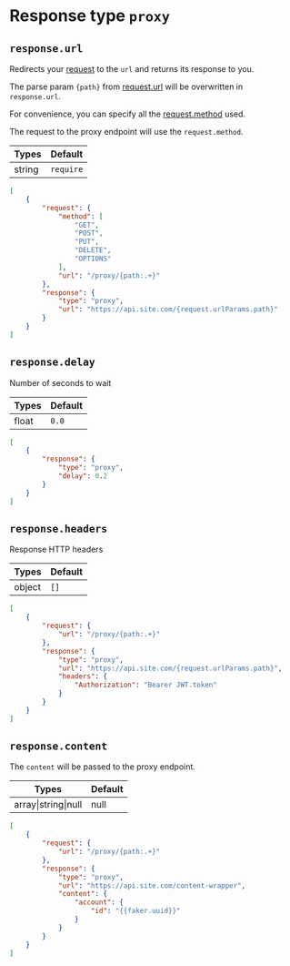 # Response type `proxy`

## `response.url`

Redirects your [request](../request.md) to the `url` and returns its response to you.

The parse param `{path}` from [request.url](../request.md#requesturl) will be overwritten in `response.url`.

For convenience, you can specify all the [request.method](../request.md#requestmethod) used.

The request to the proxy endpoint will use the `request.method`.

| Types  | Default   |
|--------|-----------|
| string | `require` |

```json
[
    {
        "request": {
            "method": [
                "GET",
                "POST",
                "PUT",
                "DELETE",
                "OPTIONS"
            ],
            "url": "/proxy/{path:.+}"
        },
        "response": {
            "type": "proxy",
            "url": "https://api.site.com/{request.urlParams.path}"
        }
    }
]
```

## `response.delay`

Number of seconds to wait

| Types | Default |
|-------|---------|
| float | `0.0`   |

```json
[
    {
        "response": {
            "type": "proxy",
            "delay": 0.2
        }
    }
]
```

## `response.headers`

Response HTTP headers

| Types  | Default |
|--------|---------|
| object | `[]`    |

```json
[
    {
        "request": {
            "url": "/proxy/{path:.+}"
        },
        "response": {
            "type": "proxy",
            "url": "https://api.site.com/{request.urlParams.path}",
            "headers": {
                "Authorization": "Bearer JWT.token"
            }
        }
    }
]
```

## `response.content`

The `content` will be passed to the proxy endpoint.

| Types               | Default |
|---------------------|---------|
| array\|string\|null | null    |

```json
[
    {
        "request": {
            "url": "/proxy/{path:.+}"
        },
        "response": {
            "type": "proxy",
            "url": "https://api.site.com/content-wrapper",
            "content": {
                "account": {
                    "id": "{{faker.uuid}}"
                }
            }
        }
    }
]
```
